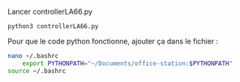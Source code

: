 Lancer controllerLA66.py
```
python3 controllerLA66.py
```

Pour que le code python fonctionne, ajouter ça dans le fichier :
```bash
nano ~/.bashrc
    export PYTHONPATH="~/Documents/office-station:$PYTHONPATH"
source ~/.bashrc
```